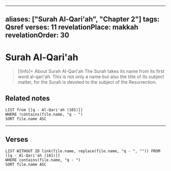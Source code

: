 
---
aliases: ["Surah Al-Qari'ah", "Chapter 2"]
tags: Qsref
verses: 11
revelationPlace: makkah
revelationOrder: 30
---

# Surah Al-Qari'ah

> [!info]+ About Surah Al-Qari'ah
> The Surah takes its name from its first word al-qari'ah. This is not only a name but also the title of its subject matter, for the Surah is devoted to the subject of the Resurrection.

## Related notes
```dataview
LIST from [[q - Al-Qari'ah (101)]]
WHERE !contains(file.name, "q - ")
SORT file.name ASC
```

---

## Verses
```dataview
LIST WITHOUT ID link(file.name, replace(file.name, "q - ", "")) FROM [[q - Al-Qari'ah (101)]]
WHERE contains(file.name, "q - ")
SORT file.name ASC
```


